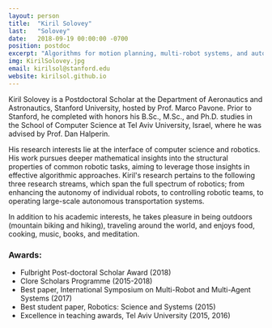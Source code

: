 ```yaml
---
layout: person
title:  "Kiril Solovey"
last:   "Solovey"
date:   2018-09-19 00:00:00 -0700
position: postdoc
excerpt: "Algorithms for motion planning, multi-robot systems, and autonomous mobility on demand"
img: KirilSolovey.jpg
email: kirilsol@stanford.edu
website: kirilsol.github.io
---
```


Kiril Solovey is a Postdoctoral Scholar at the Department of Aeronautics and Astronautics, Stanford University, hosted by Prof. Marco Pavone. Prior to Stanford, he completed with honors his B.Sc., M.Sc., and Ph.D. studies in the School of Computer Science at Tel Aviv University, Israel, where he was advised by Prof. Dan Halperin.

His research interests lie at the interface of computer science and robotics. His work pursues deeper mathematical insights into the structural properties of common robotic tasks, aiming to leverage those insights in effective algorithmic approaches. Kiril's research pertains to the following three research streams, which span the full spectrum of robotics; from enhancing the autonomy of individual robots, to controlling robotic teams, to operating large-scale autonomous transportation systems.

In addition to his academic interests, he takes pleasure in being outdoors (mountain biking and hiking), traveling around the world, and enjoys food, cooking, music, books, and meditation.

### Awards:
- Fulbright Post-doctoral Scholar Award (2018)
- Clore Scholars Programme (2015-2018)
- Best paper, International Symposium on Multi-Robot and Multi-Agent Systems (2017)
- Best student paper, Robotics: Science and Systems (2015)
- Excellence in teaching awards, Tel Aviv University (2015, 2016)
